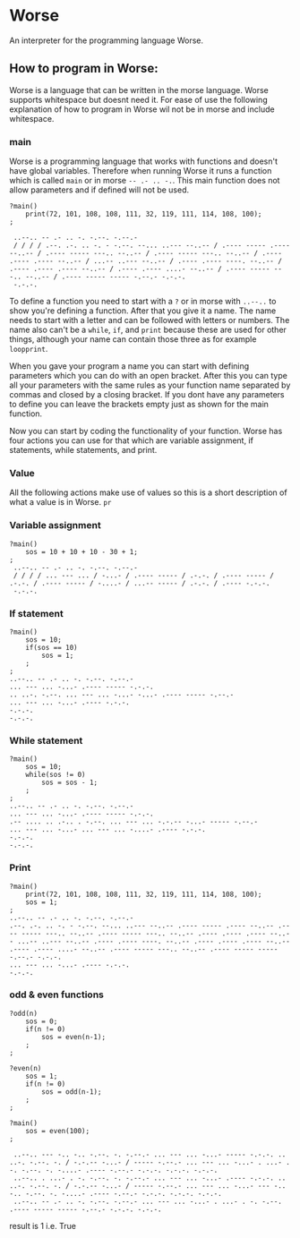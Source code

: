 # Worse
An interpreter for the programming language Worse.  


## How to program in Worse:
Worse is a language that can be written in the morse language.
Worse supports whitespace but doesnt need it.
For ease of use the following explanation of how to program in Worse wil not be in morse and include whitespace.

### main
Worse is a programming language that works with functions and doesn't have global variables.
Therefore when running Worse it runs a function which is called ```main``` or in morse ```-- .- .. -.```. 
This main function does not allow parameters and if defined will not be used.

```
?main()
    print(72, 101, 108, 108, 111, 32, 119, 111, 114, 108, 100);
;

 ..--.. -- .- .. -. -.--. -.--.- 
 / / / / .--. .-. .. -. - -.--. --... ..--- --..-- / .---- ----- .---- --..-- / .---- ----- ---.. --..-- / .---- ----- ---.. --..-- / .---- .---- .---- --..-- / ...-- ..--- --..-- / .---- .---- ----. --..-- / .---- .---- .---- --..-- / .---- .---- ....- --..-- / .---- ----- ---.. --..-- / .---- ----- ----- -.--.- -.-.-. 
 -.-.-.

```

To define a function you need to start with a ```?``` or in morse with ```..--..``` to show you're defining a function.
After that you give it a name. The name needs to start with a letter and can be followed with letters or numbers. 
The name also can't be a ```while```, ```if```, and ```print``` because these are used for other things, 
although your name can contain those three as for example ```loopprint```. 

When you gave your program a name you can start with defining parameters which you can do with an open bracket.
After this you can type all your parameters with the same rules as your function name separated by commas and closed by a closing bracket.
If you dont have any parameters to define you can leave the brackets empty just as shown for the main function.

Now you can start by coding the functionality of your function. 
Worse has four actions you can use for that which are variable assignment, if statements, while statements, and print.

### Value
All the following actions make use of values so this is a short description of what a value is in Worse.
```pr```

### Variable assignment
```
?main()
    sos = 10 + 10 + 10 - 30 + 1;
;
 ..--.. -- .- .. -. -.--. -.--.- 
 / / / / ... --- ... / -...- / .---- ----- / .-.-. / .---- ----- / .-.-. / .---- ----- / -....- / ...-- ----- / .-.-. / .---- -.-.-. 
 -.-.-.

```

### If statement
```
?main()
    sos = 10;
    if(sos == 10)
        sos = 1;
    ;
;
..--.. -- .- .. -. -.--. -.--.- 
... --- ... -...- .---- ----- -.-.-. 
.. ..-. -.--. ... --- ... -...- -...- .---- ----- -.--.- 
... --- ... -...- .---- -.-.-. 
-.-.-. 
-.-.-.

```

### While statement
```
?main()
    sos = 10;
    while(sos != 0)
        sos = sos - 1;
    ;
;
..--.. -- .- .. -. -.--. -.--.- 
... --- ... -...- .---- ----- -.-.-. 
.-- .... .. .-.. . -.--. ... --- ... -.-.-- -...- ----- -.--.- 
... --- ... -...- ... --- ... -....- .---- -.-.-. 
-.-.-. 
-.-.-.
```

### Print
```
?main()
    print(72, 101, 108, 108, 111, 32, 119, 111, 114, 108, 100);
    sos = 1;
;
..--.. -- .- .. -. -.--. -.--.- 
.--. .-. .. -. - -.--. --... ..--- --..-- .---- ----- .---- --..-- .---- ----- ---.. --..-- .---- ----- ---.. --..-- .---- .---- .---- --..-- ...-- ..--- --..-- .---- .---- ----. --..-- .---- .---- .---- --..-- .---- .---- ....- --..-- .---- ----- ---.. --..-- .---- ----- ----- -.--.- -.-.-. 
... --- ... -...- .---- -.-.-. 
-.-.-.
```


### odd & even functions
```
?odd(n)
    sos = 0;
    if(n != 0)
        sos = even(n-1);
    ;
;

?even(n)
    sos = 1;
    if(n != 0)
        sos = odd(n-1);
    ;
;

?main()
    sos = even(100);
;
```

```
 ..--.. --- -.. -.. -.--. -. -.--.- ... --- ... -...- ----- -.-.-. .. ..-. -.--. -. / -.-.-- -...- / ----- -.--.- ... --- ... -...- . ...- . -. -.--. -. -....- .---- -.--.- -.-.-. -.-.-. -.-.-. 
 ..--.. . ...- . -. -.--. -. -.--.- ... --- ... -...- .---- -.-.-. .. ..-. -.--. -. / -.-.-- -...- / ----- -.--.- ... --- ... -...- --- -.. -.. -.--. -. -....- .---- -.--.- -.-.-. -.-.-. -.-.-. 
 ..--.. -- .- .. -. -.--. -.--.- ... --- ... -...- . ...- . -. -.--. .---- ----- ----- -.--.- -.-.-. -.-.-.
```

result is 1 i.e. True